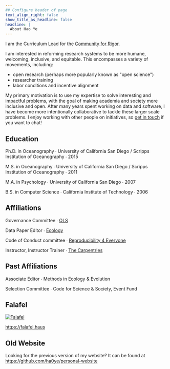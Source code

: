 ```yaml
---
## Configure header of page
text_align_right: false
show_title_as_headline: false
headline: |
  About Hao Ye
---
```


I am the Curriculum Lead for the [Community for Rigor](https://c4r.io/).

I am interested in reforming research systems to be more humane, welcoming, inclusive, and equitable.
This encompasses a variety of movements, including:

* open research (perhaps more popularly known as "open science")
* researcher training
* labor conditions and incentive alignment

My primary motivation is to use my expertise to solve interesting and impactful problems, with the goal of making academia and society more inclusive and open. After many years spent working on data and software, I have become more intentionally collaborative to tackle these larger scale problems. I enjoy working with other people on initiatives, so [get in touch](../contact) if you want to chat!

## Education

<i class="fas fa-graduation-cap pr2"></i>Ph.D. in Oceanography &#8729; University of California San Diego / Scripps Institution of Oceanography &#8729; 2015

<i class="fas fa-graduation-cap pr2"></i>M.S. in Oceanography &#8729; University of California San Diego / Scripps Institution of Oceanography &#8729; 2011

<i class="fas fa-graduation-cap pr2"></i>M.A. in Psychology &#8729; University of California San Diego &#8729; 2007

<i class="fas fa-graduation-cap pr2"></i>B.S. in Computer Science &#8729; California Institute of Technology &#8729; 2006

## Affiliations

Governance Committee &#8729; [OLS](https://openlifesci.org/)

Data Paper Editor &#8729; [Ecology](https://esajournals.onlinelibrary.wiley.com/journal/19399170)

Code of Conduct committee &#8729; [Reproducibility 4 Everyone](https://www.repro4everyone.org/)

Instructor, Instructor Trainer &#8729; [The Carpentries](https://carpentries.org/)

## Past Affiliations

Associate Editor &#8729; Methods in Ecology & Evolution

Selection Committee &#8729; Code for Science & Society, Event Fund

## Falafel

[![Falafel](falafel.jpg)](https://falafel.haus)

https://falafel.haus

## Old Website

Looking for the previous version of my website? It can be found at https://github.com/ha0ye/personal-website
